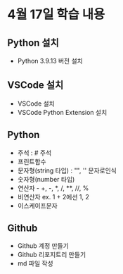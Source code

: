 # 4월 17일 학습 내용
## Python 설치
- Python 3.9.13 버전 설치
## VSCode 설치
- VSCode 설치
- VSCode Python Extension 설치
## Python
- 주석 : # 주석
- 프린트함수
- 문자형(string 타입) : "", '' 문자로인식
- 숫자형(number 타입)
- 연산자 - +, -, *, /, **, //, %
- 비연산자 ex. 1 + 2에선 1, 2
- 이스케이프문자
## Github
- Github 계정 만들기
- Github 리포지트리 만들기
- md 파일 작성
